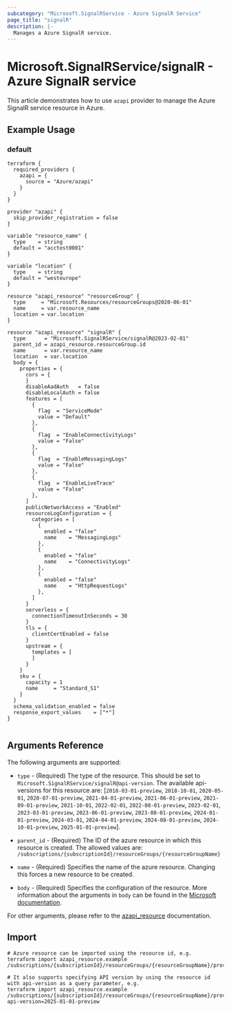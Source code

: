 ```yaml
---
subcategory: "Microsoft.SignalRService - Azure SignalR Service"
page_title: "signalR"
description: |-
  Manages a Azure SignalR service.
---
```


# Microsoft.SignalRService/signalR - Azure SignalR service

This article demonstrates how to use `azapi` provider to manage the Azure SignalR service resource in Azure.

## Example Usage

### default

```hcl
terraform {
  required_providers {
    azapi = {
      source = "Azure/azapi"
    }
  }
}

provider "azapi" {
  skip_provider_registration = false
}

variable "resource_name" {
  type    = string
  default = "acctest0001"
}

variable "location" {
  type    = string
  default = "westeurope"
}

resource "azapi_resource" "resourceGroup" {
  type     = "Microsoft.Resources/resourceGroups@2020-06-01"
  name     = var.resource_name
  location = var.location
}

resource "azapi_resource" "signalR" {
  type      = "Microsoft.SignalRService/signalR@2023-02-01"
  parent_id = azapi_resource.resourceGroup.id
  name      = var.resource_name
  location  = var.location
  body = {
    properties = {
      cors = {
      }
      disableAadAuth   = false
      disableLocalAuth = false
      features = [
        {
          flag  = "ServiceMode"
          value = "Default"
        },
        {
          flag  = "EnableConnectivityLogs"
          value = "False"
        },
        {
          flag  = "EnableMessagingLogs"
          value = "False"
        },
        {
          flag  = "EnableLiveTrace"
          value = "False"
        },
      ]
      publicNetworkAccess = "Enabled"
      resourceLogConfiguration = {
        categories = [
          {
            enabled = "false"
            name    = "MessagingLogs"
          },
          {
            enabled = "false"
            name    = "ConnectivityLogs"
          },
          {
            enabled = "false"
            name    = "HttpRequestLogs"
          },
        ]
      }
      serverless = {
        connectionTimeoutInSeconds = 30
      }
      tls = {
        clientCertEnabled = false
      }
      upstream = {
        templates = [
        ]
      }
    }
    sku = {
      capacity = 1
      name     = "Standard_S1"
    }
  }
  schema_validation_enabled = false
  response_export_values    = ["*"]
}


```



## Arguments Reference

The following arguments are supported:

* `type` - (Required) The type of the resource. This should be set to `Microsoft.SignalRService/signalR@api-version`. The available api-versions for this resource are: [`2018-03-01-preview`, `2018-10-01`, `2020-05-01`, `2020-07-01-preview`, `2021-04-01-preview`, `2021-06-01-preview`, `2021-09-01-preview`, `2021-10-01`, `2022-02-01`, `2022-08-01-preview`, `2023-02-01`, `2023-03-01-preview`, `2023-06-01-preview`, `2023-08-01-preview`, `2024-01-01-preview`, `2024-03-01`, `2024-04-01-preview`, `2024-08-01-preview`, `2024-10-01-preview`, `2025-01-01-preview`].

* `parent_id` - (Required) The ID of the azure resource in which this resource is created. The allowed values are:  
  `/subscriptions/{subscriptionId}/resourceGroups/{resourceGroupName}`

* `name` - (Required) Specifies the name of the azure resource. Changing this forces a new resource to be created.

* `body` - (Required) Specifies the configuration of the resource. More information about the arguments in `body` can be found in the [Microsoft documentation](https://learn.microsoft.com/en-us/azure/templates/Microsoft.SignalRService/signalR?pivots=deployment-language-terraform).

For other arguments, please refer to the [azapi_resource](https://registry.terraform.io/providers/Azure/azapi/latest/docs/resources/resource) documentation.

## Import

 ```shell
 # Azure resource can be imported using the resource id, e.g.
 terraform import azapi_resource.example /subscriptions/{subscriptionId}/resourceGroups/{resourceGroupName}/providers/Microsoft.SignalRService/signalR/{resourceName}
 
 # It also supports specifying API version by using the resource id with api-version as a query parameter, e.g.
 terraform import azapi_resource.example /subscriptions/{subscriptionId}/resourceGroups/{resourceGroupName}/providers/Microsoft.SignalRService/signalR/{resourceName}?api-version=2025-01-01-preview
 ```
